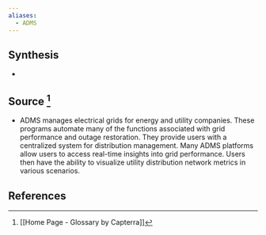 ```yaml
---
aliases:
  - ADMS
---
```

## Synthesis
- 
## Source [^1]
- ADMS manages electrical grids for energy and utility companies. These programs automate many of the functions associated with grid performance and outage restoration. They provide users with a centralized system for distribution management. Many ADMS platforms allow users to access real-time insights into grid performance. Users then have the ability to visualize utility distribution network metrics in various scenarios.
## References

[^1]: [[Home Page - Glossary by Capterra]]